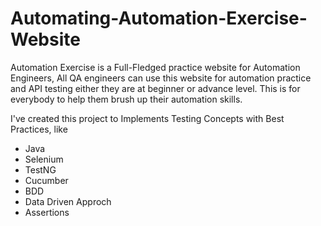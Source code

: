 # Automating-Automation-Exercise-Website
Automation Exercise is a Full-Fledged practice website for Automation Engineers, All QA engineers can use this website for automation practice and API testing either they are at beginner or advance level. This is for everybody to help them brush up their automation skills.

I've created this project to Implements Testing Concepts with Best Practices, like
- Java
- Selenium
- TestNG
- Cucumber
- BDD
- Data Driven Approch
- Assertions
